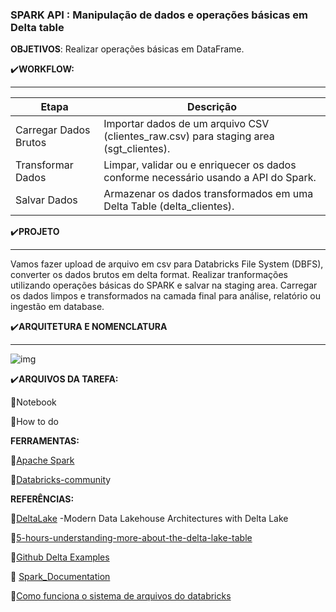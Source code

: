<h3>SPARK API : Manipulação de dados e operações básicas em Delta table</h3>

**OBJETIVOS**: Realizar operações básicas em DataFrame.





:heavy_check_mark:**WORKFLOW:**

----------------------------



<table>
  <thead>
    <tr>
      <th>Etapa</th>
      <th>Descrição</th>
    </tr>
  </thead>
  <tbody>
    <tr>
      <td>Carregar Dados Brutos</td>
      <td>Importar dados de um arquivo CSV (clientes_raw.csv) para staging area (sgt_clientes).</td>
    </tr>
    <tr>
      <td>Transformar Dados</td>
      <td>Limpar, validar ou e enriquecer os dados conforme necessário usando a API do Spark.</td>
    </tr>
    <tr>
      <td>Salvar Dados</td>
      <td>Armazenar os dados transformados em uma Delta Table (delta_clientes).</td>
    </tr>
  </tbody>
</table>



:heavy_check_mark:**PROJETO**

----------------------------------------------------------



Vamos fazer upload de arquivo em csv para Databricks File System (DBFS), converter os dados brutos em delta format. Realizar tranformações utilizando operações básicas do SPARK e salvar na staging area. Carregar os dados limpos e transformados na camada final para análise, relatório ou ingestão em database.



:heavy_check_mark:**ARQUITETURA E NOMENCLATURA**


--------------------------

![img](https://lh7-rt.googleusercontent.com/docsz/AD_4nXdb6X3QmmbC-V3gupmiW0KJYSfxMqmGo-K8RrKdsKjESzlNf5ZrqreEtBb9N6CTxjRDaUK90S9Sa1xKOaIwbMekmaYtz1ipa0lMoGq6YdJ3o69PsT3xScQtu1f6cR3WDj9MHvD5aA9o1FAC-jJudT4pbmGK?key=CuBAMnRiidRX8nJElFVlpA)



:heavy_check_mark:**​ARQUIVOS DA TAREFA:**

:pushpin:Notebook

:pushpin:How to do​



**FERRAMENTAS:**

:pushpin:[Apache Spark](https://spark.apache.org/docs/latest/sql-ref-functions-builtin.html)

:pushpin:[Databricks-communit](https://community.cloud.databricks.com/?o=3957069414199263)y 



**REFERÊNCIAS:**

:pushpin:[DeltaLake](https://www.databricks.com/sites/default/files/2023-10/oreilly-delta-lake_-up-and-running.pdf) -Modern Data Lakehouse Architectures with Delta Lake

:pushpin:[5-hours-understanding-more-about-the-delta-lake-table](https://blog.det.life/i-spent-5-hours-understanding-more-about-the-delta-lake-table-format-b8516c5091eb)

:pushpin:[Github Delta Examples](https://github.com/delta-io/delta-examples/tree/master/notebooks/pyspark)

:pushpin: [Spark_Documentation](https://spark.apache.org/docs/3.1.1/api/python/reference/pyspark.sql.html#dataframe-apis)

:pushpin:[Como funciona o sistema de arquivos do databricks](https://docs.databricks.com/pt/dbfs/index.html)

